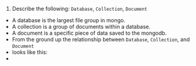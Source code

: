 1. Describe the following: `Database`, `Collection`, `Document`
  * A database is the largest file group in mongo. 
  * A collection is a group of documents within a database.
  * A document is a specific piece of data saved to the mongodb.
  * From the ground up the relationship between `Database`, `Collection`, and `Document` 
  * looks like this:
  * 